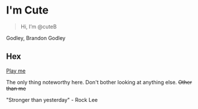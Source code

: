 # I'm Cute

> Hi, I’m @cuteB

Godley, Brandon Godley

## Hex

[Play me](./hex-b/ReadMe.md)

The only thing noteworthy here. Don't bother looking at anything else. ~~Other than me~~

<!---
cuteB/cuteB is a ✨ special ✨ repository because its `README.md` (this file) appears on your GitHub profile.
You can click the Preview link to take a look at your changes.
--->

"Stronger than yesterday" - Rock Lee

